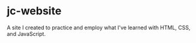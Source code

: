 # jc-website
A site I created to practice and employ what I've learned with HTML, CSS, and JavaScript.
